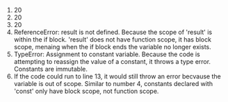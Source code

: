 1. 20
2. 20
3. 20
4. ReferenceError: result is not defined. Because the scope of 'result' is within the if block. 'result' does not have function scope, it has block scope, menaing when the if block ends the variable no longer exists.
5. TypeError: Assignment to constant variable. Because the code is attempting to reassign the value of a constant, it throws a type error. Constants are immutable.
6. If the code could run to line 13, it would still throw an error becvause the variable is out of scope. Similar to number 4, constants declared with 'const' only have block scope, not function scope.
